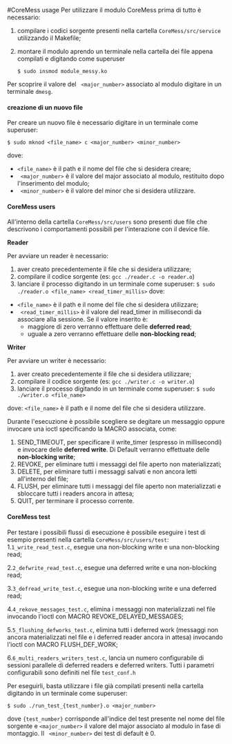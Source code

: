 #CoreMess usage
Per utilizzare il modulo CoreMess prima di tutto è necessario:
1. compilare i codici sorgente presenti nella cartella ```CoreMess/src/service``` utilizzando il Makefile;
2. montare il modulo aprendo un terminale nella cartella dei file appena compilati e digitando come superuser
    
    ```$ sudo insmod module_messy.ko```
    
Per scoprire il valore del ``` <major_number>``` associato al modulo digitare in un terminale ```dmesg```.
#### creazione di un nuovo file
Per creare un nuovo file è necessario digitare in un terminale come superuser:

```$ sudo mknod <file_name> c <major_number> <minor_number>```

dove:
- ```<file_name>``` è il path e il nome del file che si desidera creare;
- ``` <major_number>``` è il valore del major associato al modulo, restituito dopo l'inserimento del modulo;
- ``` <minor_number>``` è il valore del minor che si desidera utilizzare.

#### CoreMess users
All'interno della cartella ```CoreMess/src/users``` sono presenti due file che descrivono i comportamenti possibili per l'interazione con il device file.

**Reader**

Per avviare un reader è necessario:
1. aver creato precedentemente il file che si desidera utilizzare;
2. compilare il codice sorgente (es: ```gcc ./reader.c -o reader.o```)
3. lanciare il processo digitando in un terminale come superuser:
    ```$ sudo ./reader.o <file_name> <read_timer_millis>```
dove:
- ```<file_name>``` è il path e il nome del file che si desidera utilizzare;
- ``` <read_timer_millis>``` è il valore del read_timer in millisecondi da associare alla sessione. 
Se il valore inserito è:
   - maggiore di zero verranno effettuare delle **deferred read**;
   - uguale a zero verranno effettuare delle **non-blocking read**;

**Writer**

Per avviare un writer è necessario:
1. aver creato precedentemente il file che si desidera utilizzare;
2. compilare il codice sorgente (es: ```gcc ./writer.c -o writer.o```)
3. lanciare il processo digitando in un terminale come superuser:
    ```$ sudo ./writer.o <file_name> ``` 
    
dove: ```<file_name>``` è il path e il nome del file che si desidera utilizzare.

Durante l'esecuzione è possibile scegliere se degitare un messaggio oppure invocare una ioctl specificando la MACRO associata, come:
  1. SEND_TIMEOUT, per specificare il write_timer (espresso in millisecondi) e invocare delle **deferred write**. Di Default verranno effettuate delle **non-blocking write**;
  2. REVOKE, per eliminare tutti i messaggi del file aperto non materializzati;
  3. DELETE, per eliminare tutti i messaggi salvati e non ancora letti all'interno del file;
  4. FLUSH, per eliminare tutti i messaggi del file aperto non materializzati e sbloccare tutti i readers ancora in attesa;
  5. QUIT, per terminare il processo corrente.
  
#### CoreMess test
Per testare i possibili flussi di esecuzione è possibile eseguire i test di esempio presenti nella cartella ```CoreMess/src/users/test```:
1.```1_write_read_test.c```, esegue una non-blocking write e una non-blocking read;

2.```2_defwrite_read_test.c```, esegue una deferred write e una non-blocking read;

3.```3_defread_write_test.c```, esegue una non-blocking write e una deferred read;

4.```4_rekove_messages_test.c```, elimina i messaggi non materializzati nel file invocando l'ioctl con MACRO REVOKE_DELAYED_MESSAGES;

5.```5_flushing_defworks_test.c```, elimina tutti i deferred work (messaggi non ancora materializzati nel file e i deferred reader ancora in attesa) invocando l'ioctl con MACRO FLUSH_DEF_WORK;

6.```6_multi_readers_writers_test.c```, lancia un numero configurabile di sessioni parallele di deferred readers e deferred writers. Tutti i parametri configurabili sono definiti nel file ```test_conf.h```

Per eseguirli, basta utilizzare i file già compilati presenti nella cartella digitando in un terminale come superuser:

```$ sudo ./run_test_{test_number}.o <major_number>```

dove ```{test_number}``` corrisponde all'indice del test presente nel nome del file sorgente e ```<major_number>``` il valore del major associato al modulo in fase di montaggio.
Il ``` <minor_number>``` dei test di default è 0. 
